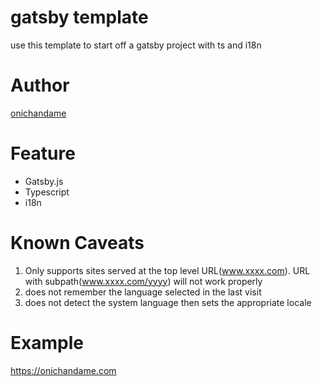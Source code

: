 # gatsby template

use this template to start off a gatsby project with ts and i18n

# Author

[onichandame](https://github.com/onichandame)

# Feature

- Gatsby.js
- Typescript
- i18n

# Known Caveats

1. Only supports sites served at the top level URL(www.xxxx.com). URL with subpath(www.xxxx.com/yyyy) will not work properly
2. does not remember the language selected in the last visit
3. does not detect the system language then sets the appropriate locale

# Example

<https://onichandame.com>
